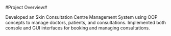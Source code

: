 #Project Overview#

Developed an Skin Consultation Centre Management System using OOP concepts to manage doctors, patients, and consultations. Implemented both console and GUI interfaces for booking and managing consultations.
